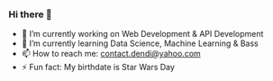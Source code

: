 ### Hi there 👋

<!--
**dendihandian/dendihandian** is a ✨ _special_ ✨ repository because its `README.md` (this file) appears on your GitHub profile.

Here are some ideas to get you started:


-->

- 🔭 I’m currently working on Web Development & API Development
- 🌱 I’m currently learning Data Science, Machine Learning & Bass
- 📫 How to reach me: contact.dendi@yahoo.com
- ⚡ Fun fact: My birthdate is Star Wars Day
